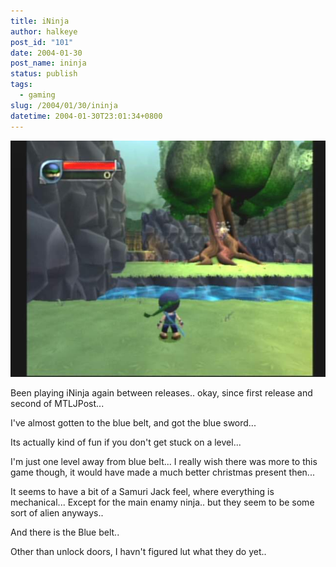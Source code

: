 ```yaml
---
title: iNinja
author: halkeye
post_id: "101"
date: 2004-01-30
post_name: ininja
status: publish
tags:
  - gaming
slug: /2004/01/30/ininja
datetime: 2004-01-30T23:01:34+0800
---
```


![](Composite_Jan_30_005.jpg)

Been playing iNinja again between releases.. okay, since first release and second of MTLJPost...

I've almost gotten to the blue belt, and got the blue sword...  

Its actually kind of fun if you don't get stuck on a level...

I'm just one level away from blue belt... I really wish there was more to this game though, it would have made a much better christmas present then...

It seems to have a bit of a Samuri Jack feel, where everything is mechanical... Except for the main enamy ninja.. but they seem to be some sort of alien anyways..

And there is the Blue belt..  

Other than unlock doors, I havn't figured lut what they do yet..
